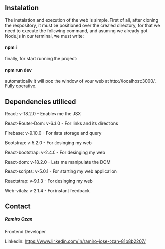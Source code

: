  ## Instalation

The instalation and execution of the web is simple. First of all, after cloning the respository, it must be positioned over the created directory, for that we need to execute the following command, and asuming we already got Node.js in our terminal, we must write:

#### npm i

finally, for start running the project:

#### npm run dev

automatically it will pop the window of your web at http://localhost:3000/. Fully operative.

## Dependencies utiliced

React: v-18.2.0 - Enables me the JSX

React-Router-Dom: v-6.3.0 - For links and its directions

Firebase: v-9.10.0 - For data storage and query

Bootstrap: v-5.2.0 - For desinging my web

React-bootstrap: v-2.4.0 - For desinging my web

React-dom: v-18.2.0 - Lets me manipulate the DOM

React-scripts: v-5.0.1 - For starting my web application

Reactstrap: v-9.1.3 - For desinging my web

Web-vitals: v-2.1.4 - For instant feedback

## Contact

##### Ramiro Ozan
Frontend Developer

Linkedin: https://www.linkedin.com/in/ramiro-jose-ozan-81b8b2207/
